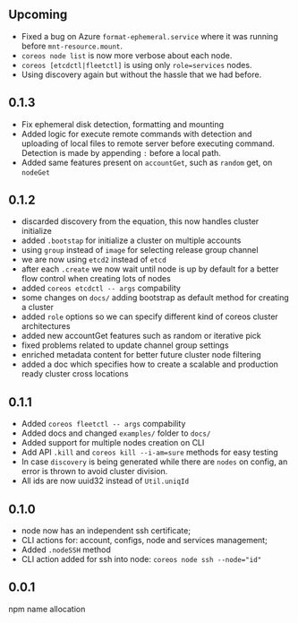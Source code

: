 ## Upcoming
- Fixed a bug on Azure `format-ephemeral.service` where it was running before
`mnt-resource.mount`.
- `coreos node list` is now more verbose about each node.
- `coreos [etcdctl|fleetctl]` is using only `role=services` nodes.
- Using discovery again but without the hassle that we had before.

## 0.1.3
- Fix ephemeral disk detection, formatting and mounting
- Added logic for execute remote commands with detection and uploading of local
files to remote server before executing command. Detection is made by appending
`:` before a local path.
- Added same features present on `accountGet`, such as `random` get, on `nodeGet`

## 0.1.2
- discarded discovery from the equation, this now handles cluster initialize
- added `.bootstap` for initialize a cluster on multiple accounts
- using `group` instead of `image` for selecting release group channel
- we are now using `etcd2` instead of `etcd`
- after each `.create` we now wait until node is up by default for a better flow
control when creating lots of nodes
- added `coreos etcdctl -- args` compability
- some changes on `docs/` adding bootstrap as default method for creating a
cluster
- added `role` options so we can specify different kind of coreos cluster
architectures
- added new accountGet features such as random or iterative pick
- fixed problems related to update channel group settings
- enriched metadata content for better future cluster node filtering
- added a doc which specifies how to create a scalable and production ready
cluster cross locations

## 0.1.1
- Added `coreos fleetctl -- args` compability
- Added docs and changed `examples/` folder to `docs/`
- Added support for multiple nodes creation on CLI
- Add API `.kill` and `coreos kill --i-am=sure` methods for easy testing
- In case `discovery` is being generated while there are `nodes` on config, an
error is thrown to avoid cluster division.
- All ids are now uuid32 instead of `Util.uniqId`

## 0.1.0
- node now has an independent ssh certificate;
- CLI actions for: account, configs, node and services management;
- Added `.nodeSSH` method
- CLI action added for ssh into node: `coreos node ssh --node="id"`

## 0.0.1
npm name allocation
